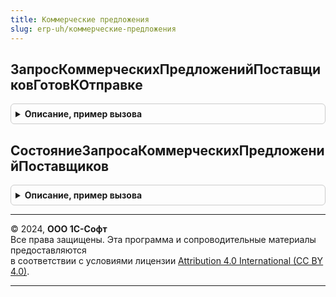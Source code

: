 ```yaml
---
title: Коммерческие предложения
slug: erp-uh/коммерческие-предложения
---
```



## ЗапросКоммерческихПредложенийПоставщиковГотовКОтправке
<details style="margin: 1em 0; padding: 0.5em; border: 1px solid #ccc; border-radius: 6px;">

<summary style="font-weight: bold; cursor: pointer;">Описание, пример вызова</summary>

```bsl

// Проверяет полноту данных, необходимых для отправки Запроса коммерческих предложений исходящего.
//  Обязательные поля см. в макете ЗапросКоммерческихПредложений обработки ЗапросыКоммерческихПредложений.
//
// Параметры:
//  Документ - ОпределяемыйТип.ЗапросКоммерческихПредложенийПоставщиков - Ссылка на учетный документ, который необходимо проверить перед отправкой (обновлением).
//
// Возвращаемое значение:
//  Булево - Истина - если все обязательные поля заполнены, Ложь - имеются незаполненные обязательные поля.
//           В случае наличия незаполненных обязательных полей, пользователю будет выведена соответствующая
//           информация в окне сообщений.
//
Функция ЗапросКоммерческихПредложенийПоставщиковГотовКОтправке(Знач Документ) Экспорт
```

Пример вызова
```bsl
Результат = КоммерческиеПредложения.ЗапросКоммерческихПредложенийПоставщиковГотовКОтправке(Документ) 
```
</details>

## СостояниеЗапросаКоммерческихПредложенийПоставщиков
<details style="margin: 1em 0; padding: 0.5em; border: 1px solid #ccc; border-radius: 6px;">

<summary style="font-weight: bold; cursor: pointer;">Описание, пример вызова</summary>

```bsl

// Возвращает состояние синхронизации учетного документа Запрос коммерческих предложений поставщиков.
//
// Параметры:
//  Документ - ОпределяемыйТип.ЗапросКоммерческихПредложенийПоставщиков - Ссылка на учетный отправляемый или обновляемый документ.
//
// Возвращаемое значение:
//  Структура - Ключи:
//              * Документ - ДокументСсылка - Соответствует входному параметру Документ.
//              * СостояниеСинхронизации - ПеречислениеСсылка.СостоянияСинхронизацииЗапросовКоммерческихПредложений -
//                                         Агрегированное состояние синхронизации прикладного документа.
//              * Детализация - Соответствие - Расширенная информация по каждому получателю, где:
//                ** Ключ - ОпределяемыйТип.КонтрагентБЭД, Строка - Ссылка на получателя документа. Если
//                          выполняется "открытая" публикация в Бизнес-сети, то значением ключа будет пустая строка.
//                ** Значение - Структура - Детализация состояния синхронизации по указанному получателю, где:
//                   *** СостояниеСинхронизации - ПеречислениеСсылка - Состояние синхронизации по получателю.
//                   *** ПредставлениеОшибки - Строка - Если ключ СостояниеСинхронизации содержит значение перечисления
//                                                      Ошибка, то содержит текстовое представление ошибки.
//
Функция СостояниеЗапросаКоммерческихПредложенийПоставщиков(Знач Документ) Экспорт
```

Пример вызова
```bsl
Результат = КоммерческиеПредложения.СостояниеЗапросаКоммерческихПредложенийПоставщиков(Документ) 
```
</details>

---

© 2024, **ООО 1С-Софт**  
Все права защищены. Эта программа и сопроводительные материалы предоставляются  
в соответствии с условиями лицензии [Attribution 4.0 International (CC BY 4.0)](https://creativecommons.org/licenses/by/4.0/legalcode).

---
